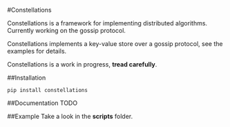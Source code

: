 #Constellations

Constellations is a framework for implementing distributed algorithms.
Currently working on the gossip protocol.

Constellations implements a key-value store over a gossip protocol, see the examples for details.

Constellations is a work in progress, __tread carefully__.

##Installation

    pip install constellations

##Documentation
TODO

##Example
Take a look in the __scripts__ folder.
